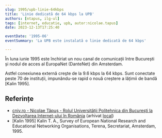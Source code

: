 ```yaml
---
slug: 1995/upb-linie-64kbps
title: 'Linie dedicată de 64 kbps la UPB'
authors: [ntapus, ilg-ul]
tags: [internet, educatie, upb, autor:nicolae.tapus]
date: 2023-12-13T17:25:40

eventDate: '1995-06'
eventSummary: 'La UPB este instalată o linie dedicată de 64 kbps'

---
```


În luna iunie 1995 este închiriat un nou canal de comunicații între
București și nodul de acces al EuropaNet (DanteNet) din Amsterdam.

<!-- truncate -->

Astfel conexiunea externă creşte de la 9.6 kbps la 64 kbps. Sunt conectate peste 70 de instituții, impunându-se rapid o nouă creștere a lățimii de bandă [Kalin 1995].

## Referințe

- [cniv.ro - Nicolae Tăpuș - Rolul Universității Politehnica din București la Dezvoltarea Internet-ului în România](https://cniv.ro/documents/26/CNIV_Volum_Aniversar_2023_-_Versiune_Online_DPxioQg.pdf)  (arhivat [local](https://cronica-it.github.io/arhiva/))
- [Kalin 1995] Kalin T. A., Survey of European National Research and Educational Networking Organisations, Terena, Secretariat, Amsterdam, 1995.
